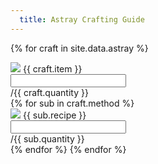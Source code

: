 ```yaml
---
  title: Astray Crafting Guide
---
```


<div class="progress">
  <div class="progress-bar" role="progressbar" aria-valuenow="15" aria-valuemin="0" aria-valuemax="100"></div>
  <div class="progress-bar bg-success" role="progressbar"  aria-valuenow="30" aria-valuemin="0" aria-valuemax="100"></div>
  <div class="progress-bar bg-info" role="progressbar" aria-valuenow="20" aria-valuemin="0" aria-valuemax="100"></div>
</div>


{% for craft in site.data.astray %}
<div class="input-group my-3">
<div class="input-group-prepend">
<span class="input-group-text"><img src="/assets/icons/{{ craft.icon }}.png"> {{ craft.item }}</span>
</div>  
<input type="text" class="form-control" aria-label="{{ craft.item }}" aria-describedby="basic-addon2">
<div class="input-group-append">
<span class="input-group-text" id="basic-addon2">/{{ craft.quantity }}</span>
</div>
</div>
{% for sub in craft.method %}
<div class="input-group my-3 ml-5">
<div class="input-group-prepend">
<span class="input-group-text"><img src="/assets/icons/{{ sub.icon }}.png"> {{ sub.recipe }}</span>
</div>  
<input type="text" class="form-control" aria-label="{{ sub.recipe }}" aria-describedby="basic-addon2">
<div class="input-group-append">
<span class="input-group-text" id="basic-addon2">/{{ sub.quantity }}</span>
</div>
</div>
{% endfor %}
{% endfor %}

